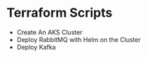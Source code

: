 # Terraform Scripts
- Create An AKS Cluster
- Deploy RabbitMQ with Helm on the Cluster
- Deploy Kafka